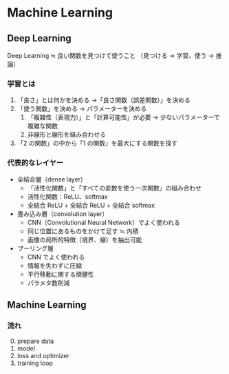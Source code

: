 # Machine Learning

## Deep Learning

Deep Learning ≒ 良い関数を見つけて使うこと
（見つける → 学習、使う → 推論）

### 学習とは

1. 「良さ」とは何かを決める →「良さ関数（誤差関数）」を決める
2. 「使う関数」を決める → パラメーターを決める
   1. 「複雑性（表現力）」と「計算可能性」が必要 → 少ないパラメーターで複雑な関数
   2. 非線形と線形を組み合わせる
3. 「2 の関数」の中から「1 の関数」を最大にする関数を探す

### 代表的なレイヤー

- 全結合層（dense layer）
  - 「活性化関数」と「すべての変数を使う一次関数」の組み合わせ
  - 活性化関数：ReLU、softmax
  - 全結合 ReLU + 全結合 ReLU + 全結合 softmax
- 畳み込み層（convolution layer）
  - CNN（Convolutional Neural Network）でよく使われる
  - 同じ位置にあるものをかけて足す ≒ 内積
  - 画像の局所的特徴（境界、線）を抽出可能
- プーリング層
  - CNN でよく使われる
  - 情報を失わずに圧縮
  - 平行移動に関する頑健性
  - パラメタ数削減

## Machine Learning

### 流れ

0. prepare data
1. model
2. loss and optimizer
3. training loop
